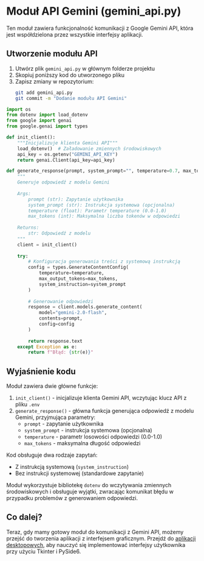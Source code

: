 # Moduł API Gemini (gemini_api.py)

Ten moduł zawiera funkcjonalność komunikacji z Google Gemini API, która jest współdzielona przez wszystkie interfejsy aplikacji.

## Utworzenie modułu API

1. Utwórz plik `gemini_api.py` w głównym folderze projektu
2. Skopiuj poniższy kod do utworzonego pliku
3. Zapisz zmiany w repozytorium:
   ```bash
   git add gemini_api.py
   git commit -m "Dodanie modułu API Gemini"
   ```

```python
import os
from dotenv import load_dotenv
from google import genai
from google.genai import types

def init_client():
    """Inicjalizuje klienta Gemini API"""
    load_dotenv()  # Załadowanie zmiennych środowiskowych
    api_key = os.getenv("GEMINI_API_KEY")
    return genai.Client(api_key=api_key)

def generate_response(prompt, system_prompt="", temperature=0.7, max_tokens=1024):
    """
    Generuje odpowiedź z modelu Gemini
    
    Args:
        prompt (str): Zapytanie użytkownika
        system_prompt (str): Instrukcja systemowa (opcjonalna)
        temperature (float): Parametr temperature (0.0-1.0)
        max_tokens (int): Maksymalna liczba tokenów w odpowiedzi
        
    Returns:
        str: Odpowiedź z modelu
    """
    client = init_client()
    
    try:
        # Konfiguracja generowania treści z systemową instrukcją
        config = types.GenerateContentConfig(
            temperature=temperature,
            max_output_tokens=max_tokens,
            system_instruction=system_prompt
        )
        
        # Generowanie odpowiedzi
        response = client.models.generate_content(
            model="gemini-2.0-flash",
            contents=prompt,
            config=config
        )
        
        return response.text
    except Exception as e:
        return f"Błąd: {str(e)}"
```

## Wyjaśnienie kodu

Moduł zawiera dwie główne funkcje:

1. `init_client()` - inicjalizuje klienta Gemini API, wczytując klucz API z pliku `.env`
2. `generate_response()` - główna funkcja generująca odpowiedź z modelu Gemini, przyjmująca parametry:
   - `prompt` - zapytanie użytkownika
   - `system_prompt` - instrukcja systemowa (opcjonalna)
   - `temperature` - parametr losowości odpowiedzi (0.0-1.0)
   - `max_tokens` - maksymalna długość odpowiedzi

Kod obsługuje dwa rodzaje zapytań:
- Z instrukcją systemową (`system_instruction`)
- Bez instrukcji systemowej (standardowe zapytanie)

Moduł wykorzystuje bibliotekę `dotenv` do wczytywania zmiennych środowiskowych i obsługuje wyjątki, zwracając komunikat błędu w przypadku problemów z generowaniem odpowiedzi.

## Co dalej?

Teraz, gdy mamy gotowy moduł do komunikacji z Gemini API, możemy przejść do tworzenia aplikacji z interfejsem graficznym. Przejdź do [aplikacji desktopowych](aplikacje-desktopowe.md), aby nauczyć się implementować interfejsy użytkownika przy użyciu Tkinter i PySide6.